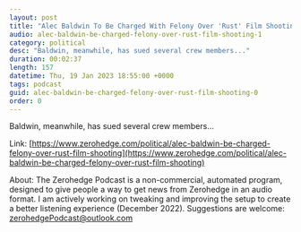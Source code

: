```yaml
---
layout: post
title: "Alec Baldwin To Be Charged With Felony Over 'Rust' Film Shooting"
audio: alec-baldwin-be-charged-felony-over-rust-film-shooting-1
category: political
desc: "Baldwin, meanwhile, has sued several crew members..."
duration: 00:02:37
length: 157
datetime: Thu, 19 Jan 2023 18:55:00 +0000
tags: podcast
guid: alec-baldwin-be-charged-felony-over-rust-film-shooting-0
order: 0
---
```

Baldwin, meanwhile, has sued several crew members...

Link: [https://www.zerohedge.com/political/alec-baldwin-be-charged-felony-over-rust-film-shooting](https://www.zerohedge.com/political/alec-baldwin-be-charged-felony-over-rust-film-shooting)

About: The Zerohedge Podcast is a non-commercial, automated program, designed to give people a way to get news from Zerohedge in an audio format.  I am actively working on tweaking and improving the setup to create a better listening experience (December 2022).  Suggestions are welcome: [zerohedgePodcast@outlook.com](mailto:zerohedgePodcast@outlook.com)